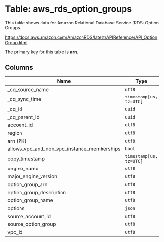 # Table: aws_rds_option_groups

This table shows data for Amazon Relational Database Service (RDS) Option Groups.

https://docs.aws.amazon.com/AmazonRDS/latest/APIReference/API_OptionGroup.html

The primary key for this table is **arn**.

## Columns

| Name          | Type          |
| ------------- | ------------- |
|_cq_source_name|`utf8`|
|_cq_sync_time|`timestamp[us, tz=UTC]`|
|_cq_id|`uuid`|
|_cq_parent_id|`uuid`|
|account_id|`utf8`|
|region|`utf8`|
|arn (PK)|`utf8`|
|allows_vpc_and_non_vpc_instance_memberships|`bool`|
|copy_timestamp|`timestamp[us, tz=UTC]`|
|engine_name|`utf8`|
|major_engine_version|`utf8`|
|option_group_arn|`utf8`|
|option_group_description|`utf8`|
|option_group_name|`utf8`|
|options|`json`|
|source_account_id|`utf8`|
|source_option_group|`utf8`|
|vpc_id|`utf8`|